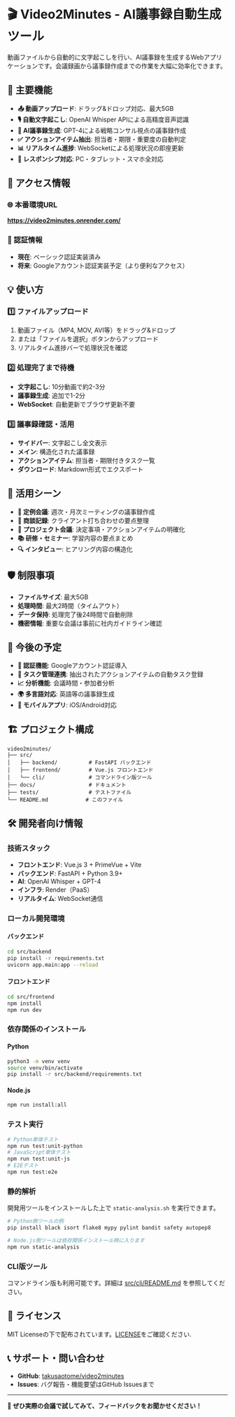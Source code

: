 # 🎬 Video2Minutes - AI議事録自動生成ツール

動画ファイルから自動的に文字起こしを行い、AI議事録を生成するWebアプリケーションです。会議録画から議事録作成までの作業を大幅に効率化できます。

## 🌟 主要機能

- **📤 動画アップロード**: ドラッグ&ドロップ対応、最大5GB
- **🎙️ 自動文字起こし**: OpenAI Whisper APIによる高精度音声認識
- **📝 AI議事録生成**: GPT-4による戦略コンサル視点の議事録作成
- **✅ アクションアイテム抽出**: 担当者・期限・重要度の自動判定
- **📊 リアルタイム進捗**: WebSocketによる処理状況の即座更新
- **📱 レスポンシブ対応**: PC・タブレット・スマホ全対応

## 🔗 アクセス情報

### 🌐 本番環境URL
**https://video2minutes.onrender.com/**

### 🔐 認証情報
- **現在**: ベーシック認証実装済み
- **将来**: Googleアカウント認証実装予定（より便利なアクセス）

## 💡 使い方

### 1️⃣ ファイルアップロード
1. 動画ファイル（MP4, MOV, AVI等）をドラッグ&ドロップ
2. または「ファイルを選択」ボタンからアップロード
3. リアルタイム進捗バーで処理状況を確認

### 2️⃣ 処理完了まで待機
- **文字起こし**: 10分動画で約2-3分
- **議事録生成**: 追加で1-2分
- **WebSocket**: 自動更新でブラウザ更新不要

### 3️⃣ 議事録確認・活用
- **サイドバー**: 文字起こし全文表示
- **メイン**: 構造化された議事録
- **アクションアイテム**: 担当者・期限付きタスク一覧
- **ダウンロード**: Markdown形式でエクスポート

## 🎯 活用シーン

- **📅 定例会議**: 週次・月次ミーティングの議事録作成
- **🤝 商談記録**: クライアント打ち合わせの要点整理
- **💼 プロジェクト会議**: 決定事項・アクションアイテムの明確化
- **📚 研修・セミナー**: 学習内容の要点まとめ
- **🔍 インタビュー**: ヒアリング内容の構造化

## 🛡️ 制限事項

- **ファイルサイズ**: 最大5GB
- **処理時間**: 最大2時間（タイムアウト）
- **データ保持**: 処理完了後24時間で自動削除
- **機密情報**: 重要な会議は事前に社内ガイドライン確認

## 🚀 今後の予定

- **🔐 認証機能**: Googleアカウント認証導入
- **🔗 タスク管理連携**: 抽出されたアクションアイテムの自動タスク登録
- **📈 分析機能**: 会議時間・参加者分析
- **🌍 多言語対応**: 英語等の議事録生成
- **📱 モバイルアプリ**: iOS/Android対応

## 🏗️ プロジェクト構成

```
video2minutes/
├── src/
│   ├── backend/          # FastAPI バックエンド
│   ├── frontend/         # Vue.js フロントエンド
│   └── cli/              # コマンドライン版ツール
├── docs/                 # ドキュメント
├── tests/                # テストファイル
└── README.md            # このファイル
```

## 🛠️ 開発者向け情報

### 技術スタック
- **フロントエンド**: Vue.js 3 + PrimeVue + Vite
- **バックエンド**: FastAPI + Python 3.9+
- **AI**: OpenAI Whisper + GPT-4
- **インフラ**: Render（PaaS）
- **リアルタイム**: WebSocket通信

### ローカル開発環境

#### バックエンド
```bash
cd src/backend
pip install -r requirements.txt
uvicorn app.main:app --reload
```

#### フロントエンド
```bash
cd src/frontend
npm install
npm run dev
```

### 依存関係のインストール

#### Python
```bash
python3 -m venv venv
source venv/bin/activate
pip install -r src/backend/requirements.txt
```

#### Node.js
```bash
npm run install:all
```

### テスト実行
```bash
# Python単体テスト
npm run test:unit-python
# JavaScript単体テスト
npm run test:unit-js
# E2Eテスト
npm run test:e2e
```

### 静的解析
開発用ツールをインストールした上で `static-analysis.sh` を実行できます。

```bash
# Python側ツールの例
pip install black isort flake8 mypy pylint bandit safety autopep8

# Node.js側ツールは依存関係インストール時に入ります
npm run static-analysis
```


### CLI版ツール
コマンドライン版も利用可能です。詳細は [src/cli/README.md](src/cli/README.md) を参照してください。

## 📄 ライセンス

MIT Licenseの下で配布されています。[LICENSE](LICENSE)をご確認ください.

## 📞 サポート・問い合わせ

- **GitHub**: [takusaotome/video2minutes](https://github.com/takusaotome/video2minutes)
- **Issues**: バグ報告・機能要望はGitHub Issuesまで

---

**💬 ぜひ実際の会議で試してみて、フィードバックをお聞かせください！** 
